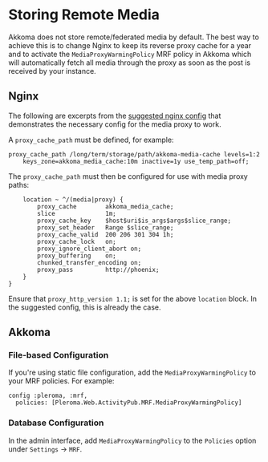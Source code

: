 # Storing Remote Media

Akkoma does not store remote/federated media by default. The best way to achieve this is to change Nginx to keep its reverse proxy cache
for a year and to activate the `MediaProxyWarmingPolicy` MRF policy in Akkoma which will automatically fetch all media through the proxy
as soon as the post is received by your instance.

## Nginx

The following are excerpts from the [suggested nginx config](../../../installation/nginx/akkoma.nginx) that demonstrates the necessary config for the media proxy to work.

A `proxy_cache_path` must be defined, for example:

```
proxy_cache_path /long/term/storage/path/akkoma-media-cache levels=1:2
    keys_zone=akkoma_media_cache:10m inactive=1y use_temp_path=off;
```

The `proxy_cache_path` must then be configured for use with media proxy paths:

```
    location ~ ^/(media|proxy) {
        proxy_cache        akkoma_media_cache;
        slice              1m;
        proxy_cache_key    $host$uri$is_args$args$slice_range;
        proxy_set_header   Range $slice_range;
        proxy_cache_valid  200 206 301 304 1h;
        proxy_cache_lock   on;
        proxy_ignore_client_abort on;
        proxy_buffering    on;
        chunked_transfer_encoding on;
        proxy_pass         http://phoenix;
    }
}
```

Ensure that `proxy_http_version 1.1;` is set for the above `location` block. In the suggested config, this is already the case.

## Akkoma

### File-based Configuration

If you're using static file configuration, add the `MediaProxyWarmingPolicy` to your MRF policies. For example:

```
config :pleroma, :mrf,
  policies: [Pleroma.Web.ActivityPub.MRF.MediaProxyWarmingPolicy]
```

### Database Configuration

In the admin interface, add `MediaProxyWarmingPolicy` to the `Policies` option under `Settings` → `MRF`.
